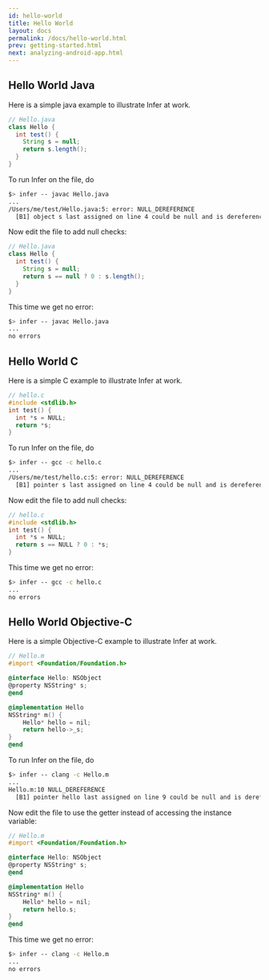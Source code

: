 ```yaml
---
id: hello-world
title: Hello World
layout: docs
permalink: /docs/hello-world.html
prev: getting-started.html
next: analyzing-android-app.html
---
```


## Hello World Java

Here is a simple java example to illustrate Infer at work.

```java
// Hello.java
class Hello {
  int test() {
    String s = null;
    return s.length();
  }
}
```

To run Infer on the file, do

```bash
$> infer -- javac Hello.java
...
/Users/me/test/Hello.java:5: error: NULL_DEREFERENCE
  [B1] object s last assigned on line 4 could be null and is dereferenced at line 5  
```

Now edit the file to add null checks:

```java
// Hello.java
class Hello {
  int test() {
    String s = null;
    return s == null ? 0 : s.length();
  }
}
```

This time we get no error:

```bash
$> infer -- javac Hello.java
...
no errors
```

## Hello World C

Here is a simple C example to illustrate Infer at work.

```c
// hello.c
#include <stdlib.h>
int test() {
  int *s = NULL;
  return *s;
}
```

To run Infer on the file, do

```bash
$> infer -- gcc -c hello.c
...
/Users/me/test/hello.c:5: error: NULL_DEREFERENCE
  [B1] pointer s last assigned on line 4 could be null and is dereferenced at line 5, column 10
```

Now edit the file to add null checks:

```c
// hello.c
#include <stdlib.h>
int test() {
  int *s = NULL;
  return s == NULL ? 0 : *s;
}
```

This time we get no error:

```bash
$> infer -- gcc -c hello.c
...
no errors
```

## Hello World Objective-C

Here is a simple Objective-C example to illustrate Infer at work.

```Objective-C
// Hello.m
#import <Foundation/Foundation.h>

@interface Hello: NSObject
@property NSString* s;
@end

@implementation Hello
NSString* m() {
    Hello* hello = nil;
    return hello->_s;
}
@end
```

To run Infer on the file, do

```bash
$> infer -- clang -c Hello.m
...
Hello.m:10 NULL_DEREFERENCE
  [B1] pointer hello last assigned on line 9 could be null and is dereferenced at line 10, column 12
```

Now edit the file to use the getter instead of accessing the instance variable:

```Objective-C
// Hello.m
#import <Foundation/Foundation.h>

@interface Hello: NSObject
@property NSString* s;
@end

@implementation Hello
NSString* m() {
    Hello* hello = nil;
    return hello.s;
}
@end
```

This time we get no error:

```bash
$> infer -- clang -c Hello.m
...
no errors
```
